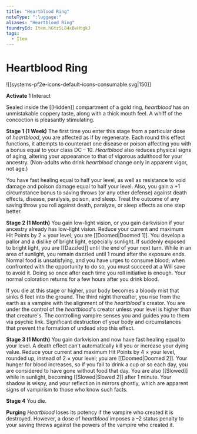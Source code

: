 ```yaml
---
title: "Heartblood Ring"
noteType: ":luggage:"
aliases: "Heartblood Ring"
foundryId: Item.hGtzSL84xBvHtgkJ
tags:
  - Item
---
```


# Heartblood Ring
![[systems-pf2e-icons-default-icons-consumable.svg|150]]

**Activate** 1 Interact

Sealed inside the [[Hidden]] compartment of a gold ring, _heartblood_ has an unmistakable coppery taste, along with a thick mouth feel. A whiff of the concoction is pleasantly stimulating.

**Stage 1 (1 Week)** The first time you enter this stage from a particular dose of _heartblood_, you are affected as if by regenerate. Each round this effect functions, it attempts to counteract one disease or poison affecting you with a bonus equal to your class DC – 10. _Heartblood_ also reduces physical signs of aging, altering your appearance to that of vigorous adulthood for your ancestry. (Non-adults who drink _heartblood_ change only in apparent vigor, not age.)

You have fast healing equal to half your level, as well as resistance to void damage and poison damage equal to half your level. Also, you gain a +1 circumstance bonus to saving throws (or any other defense) against death effects, disease, paralysis, poison, and sleep. Treat the outcome of any saving throw you roll against death, paralyze, or sleep effects as one step better.

**Stage 2 (1 Month)** You gain low-light vision, or you gain darkvision if your ancestry already has low-light vision. Reduce your current and maximum Hit Points by 2 × your level; you are [[Doomed|Doomed 1]]. You develop a pallor and a dislike of bright light, especially sunlight. If suddenly exposed to bright light, you are [[Dazzled]] until the end of your next turn. While in an area of sunlight, you remain dazzled until 1 round after the exposure ends. Normal food is unsatisfying, and you have urges to consume blood; when confronted with the opportunity to do so, you must succeed at a Will save to avoid it. Doing so once after each time you roll initiative is enough. Your normal coloration returns for a few hours after you drink blood.

If you die at this stage or higher, your body becomes a bloody mist that sinks 6 feet into the ground. The third night thereafter, you rise from the earth as a vampire with the alignment of the _heartblood_'s creator. You are under the control of the _heartblood_'s creator unless your level is higher than that creature's. The controlling vampire senses you and guides you to them via psychic link. Significant destruction of your body and circumstances that prevent the formation of undead stop this effect.

**Stage 3 (1 Month)** You gain darkvision and now have fast healing equal to your level. A death effect can't automatically kill you or increase your dying value. Reduce your current and maximum Hit Points by 4 × your level, rounded up, instead of 2 × your level; you are [[Doomed|Doomed 2]]. Your hunger for blood increases, so if you fail to drink a cup or so each day, you are considered to have gone without food that day. You are also [[Slowed]] while in sunlight, becoming [[Slowed|Slowed 2]] after 1 minute. Your shadow is wispy, and your reflection in mirrors ghostly, which are apparent signs of vampirism to those who know such facts.

**Stage 4** You die.

**Purging** _Heartblood_ loses its potency if the vampire who created it is destroyed. However, a dose of _heartblood_ imposes a –2 status penalty to your saving throws against the powers of the vampire who created it.

